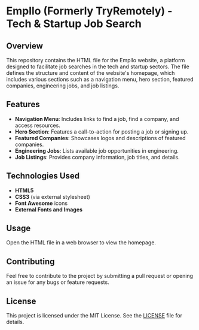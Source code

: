 # Empllo (Formerly TryRemotely) - Tech & Startup Job Search

## Overview

This repository contains the HTML file for the Empllo website, a platform designed to facilitate job searches in the tech and startup sectors. The file defines the structure and content of the website's homepage, which includes various sections such as a navigation menu, hero section, featured companies, engineering jobs, and job listings.

## Features

- **Navigation Menu**: Includes links to find a job, find a company, and access resources.
- **Hero Section**: Features a call-to-action for posting a job or signing up.
- **Featured Companies**: Showcases logos and descriptions of featured companies.
- **Engineering Jobs**: Lists available job opportunities in engineering.
- **Job Listings**: Provides company information, job titles, and details.

## Technologies Used

- **HTML5**
- **CSS3** (via external stylesheet)
- **Font Awesome** icons
- **External Fonts and Images**

## Usage

Open the HTML file in a web browser to view the homepage.

## Contributing

Feel free to contribute to the project by submitting a pull request or opening an issue for any bugs or feature requests.

## License

This project is licensed under the MIT License. See the [LICENSE](LICENSE) file for details.
